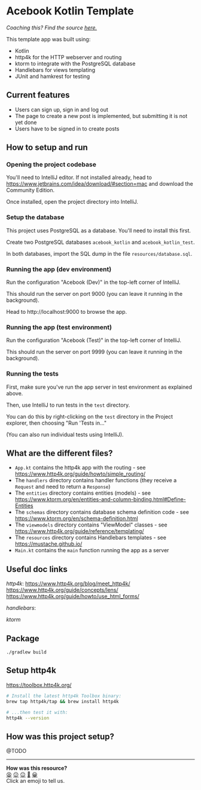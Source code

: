 # Acebook Kotlin Template

_Coaching this? Find the source
[here.](https://github.com/makersacademy/slug/blob/main/materials/universe/acebook/seeds/kotlin-http4k/README.ed.md)_

This template app was built using:
 * Kotlin
 * http4k for the HTTP webserver and routing
 * ktorm to integrate with the PostgreSQL database
 * Handlebars for views templating
 * JUnit and hamkrest for testing

## Current features
- Users can sign up, sign in and log out
- The page to create a new post is implemented, but submitting it is not yet done
- Users have to be signed in to create posts

## How to setup and run

### Opening the project codebase

You'll need to IntelliJ editor. If not installed already, head to https://www.jetbrains.com/idea/download/#section=mac
and download the Community Edition.

Once installed, open the project directory into IntelliJ.

### Setup the database

This project uses PostgreSQL as a database. You'll need to install this first.

Create two PostgreSQL databases `acebook_kotlin` and `acebook_kotlin_test`.

In both databases, import the SQL dump in the file `resources/database.sql`.

### Running the app (dev environment)

Run the configuration "Acebook (Dev)" in the top-left corner of IntelliJ.

This should run the server on port 9000 (you can leave it running in the background).

Head to http://localhost:9000 to browse the app.

### Running the app (test environment)

Run the configuration "Acebook (Test)" in the top-left corner of IntelliJ.

This should run the server on port 9999 (you can leave it running in the background).

### Running the tests

First, make sure you've run the app server in test environment as explained above.

Then, use IntelliJ to run tests in the `test` directory.

You can do this by right-clicking on the `test` directory in the Project explorer, then choosing "Run 'Tests in..."

(You can also run individual tests using IntelliJ).

## What are the different files?
 - `App.kt` contains the http4k app with the routing - see https://www.http4k.org/guide/howto/simple_routing/
 - The `handlers` directory contains handler functions (they receive a `Request` and need to return a `Response`)
 - The `entities` directory contains entities (models) - see https://www.ktorm.org/en/entities-and-column-binding.html#Define-Entities
 - The `schemas` directory contains database schema definition code - see https://www.ktorm.org/en/schema-definition.html 
 - The `viewmodels` directory contains "ViewModel" classes - see https://www.http4k.org/guide/reference/templating/
 - The `resources` directory contains Handlebars templates - see https://mustache.github.io/
 - `Main.kt` contains the `main` function running the app as a server

## Useful doc links

*http4k*:
https://www.http4k.org/blog/meet_http4k/
https://www.http4k.org/guide/concepts/lens/
https://www.http4k.org/guide/howto/use_html_forms/

*handlebars*:

*ktorm*


## Package
```
./gradlew build
```

## Setup http4k

https://toolbox.http4k.org/

```bash
# Install the latest http4k Toolbox binary:
brew tap http4k/tap && brew install http4k

# ...then test it with:
http4k --version
```

## How was this project setup?

@TODO

<!-- BEGIN GENERATED SECTION DO NOT EDIT -->

---

**How was this resource?**  
[😫](https://airtable.com/shrUJ3t7KLMqVRFKR?prefill_Repository=makersacademy%2Facebook-kotlin-http4k-template&prefill_File=README.md&prefill_Sentiment=😫) [😕](https://airtable.com/shrUJ3t7KLMqVRFKR?prefill_Repository=makersacademy%2Facebook-kotlin-http4k-template&prefill_File=README.md&prefill_Sentiment=😕) [😐](https://airtable.com/shrUJ3t7KLMqVRFKR?prefill_Repository=makersacademy%2Facebook-kotlin-http4k-template&prefill_File=README.md&prefill_Sentiment=😐) [🙂](https://airtable.com/shrUJ3t7KLMqVRFKR?prefill_Repository=makersacademy%2Facebook-kotlin-http4k-template&prefill_File=README.md&prefill_Sentiment=🙂) [😀](https://airtable.com/shrUJ3t7KLMqVRFKR?prefill_Repository=makersacademy%2Facebook-kotlin-http4k-template&prefill_File=README.md&prefill_Sentiment=😀)  
Click an emoji to tell us.

<!-- END GENERATED SECTION DO NOT EDIT -->

